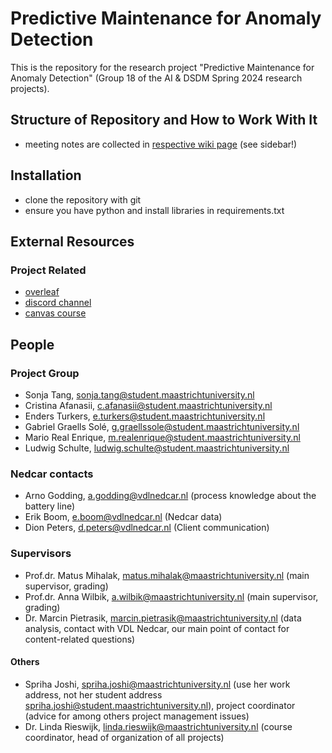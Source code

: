 # Predictive Maintenance for Anomaly Detection

This is the repository for the research project "Predictive Maintenance for Anomaly Detection" (Group 18 of the AI & DSDM Spring 2024 research projects).


## Structure of Repository and How to Work With It

- meeting notes are collected in [respective wiki page](https://gitlab.maastrichtuniversity.nl/I6216104/anomaly_detection/-/wikis/Meeting-Agendas-&-Minutes) (see sidebar!)


## Installation
- clone the repository with git 
- ensure you have python and install libraries in requirements.txt


## External Resources
### Project Related

- [overleaf](https://www.overleaf.com/8468839391pwsmwhgwpztj#7553f5)
- [discord channel](https://discord.gg/a6558t7R)
- [canvas course](https://canvas.maastrichtuniversity.nl/courses/15663)


## People

### Project Group
- Sonja Tang, sonja.tang@student.maastrichtuniversity.nl
- Cristina Afanasii, c.afanasii@student.maastrichtuniversity.nl
- Enders Turkers, e.turkers@student.maastrichtuniversity.nl
- Gabriel Graells Solé, g.graellssole@student.maastrichtuniversity.nl
- Mario Real Enrique, m.realenrique@student.maastrichtuniversity.nl
- Ludwig Schulte, ludwig.schulte@student.maastrichtuniversity.nl


### Nedcar contacts

- Arno Godding, a.godding@vdlnedcar.nl (process knowledge about the battery line)
- Erik Boom, e.boom@vdlnedcar.nl (Nedcar data)
- Dion Peters, d.peters@vdlnedcar.nl (Client communication)

### Supervisors

- Prof.dr. Matus Mihalak, matus.mihalak@maastrichtuniversity.nl (main supervisor, grading)
- Prof.dr. Anna Wilbik, a.wilbik@maastrichtuniversity.nl (main supervisor, grading)
- Dr. Marcin Pietrasik, marcin.pietrasik@maastrichtuniversity.nl (data analysis, contact with VDL Nedcar, our main point of contact for content-related questions) 

#### Others
- Spriha Joshi, spriha.joshi@maastrichtuniversity.nl (use her work address, not her student address spriha.joshi@student.maastrichtuniversity.nl), project coordinator (advice for among others project management issues)
- Dr. Linda Rieswijk, linda.rieswijk@maastrichtuniversity.nl (course coordinator, head of organization of all projects)